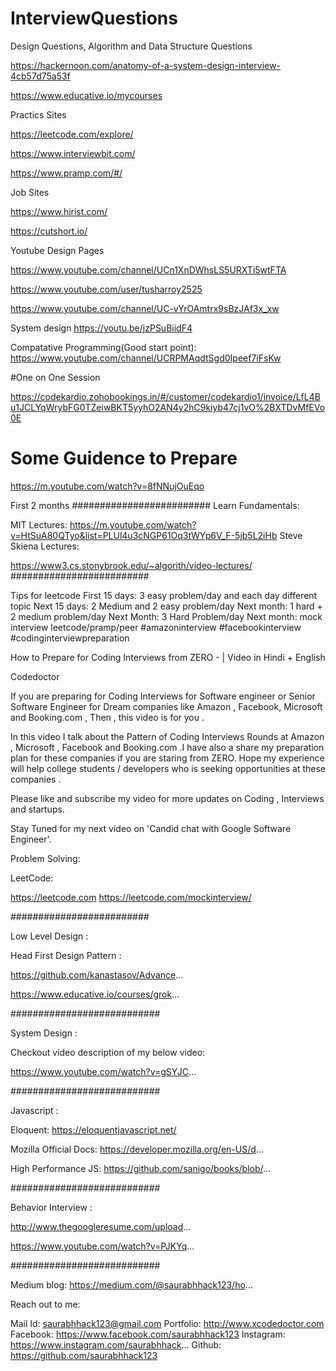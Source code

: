 # InterviewQuestions
Design Questions, Algorithm and Data Structure Questions

https://hackernoon.com/anatomy-of-a-system-design-interview-4cb57d75a53f

https://www.educative.io/mycourses

Practics Sites


https://leetcode.com/explore/

https://www.interviewbit.com/

https://www.pramp.com/#/

Job Sites

https://www.hirist.com/

https://cutshort.io/

Youtube Design Pages

https://www.youtube.com/channel/UCn1XnDWhsLS5URXTi5wtFTA

https://www.youtube.com/user/tusharroy2525

https://www.youtube.com/channel/UC-vYrOAmtrx9sBzJAf3x_xw

System design
https://youtu.be/jzPSuBiidF4


Compatative Programming(Good start point): https://www.youtube.com/channel/UCRPMAqdtSgd0Ipeef7iFsKw


#One on One Session

https://codekardio.zohobookings.in/#/customer/codekardio1/invoice/LfL4Bu1JCLYqWrybFG0TZeiwBKT5yyhO2AN4y2hC9kiyb47cj1vO%2BXTDvMfEVo0E


# Some Guidence to Prepare 
https://m.youtube.com/watch?v=8fNNujOuEqo

First 2 months #########################
Learn Fundamentals:

MIT Lectures:
https://m.youtube.com/watch?v=HtSuA80QTyo&list=PLUl4u3cNGP61Oq3tWYp6V_F-5jb5L2iHb
Steve Skiena Lectures:

https://www3.cs.stonybrook.edu/~algorith/video-lectures/
#########################

Tips for leetcode
First 15 days: 3 easy problem/day and each day different topic
Next 15 days: 2 Medium and 2 easy problem/day
Next month: 1 hard + 2 medium problem/day
Next Month: 3 Hard Problem/day
Next month: mock interview leetcode/pramp/peer
#amazoninterview #facebookinterview #codinginterviewpreparation

How to Prepare for Coding Interviews from ZERO - | Video in Hindi + English 

Codedoctor

If you are preparing for Coding Interviews for Software engineer or Senior Software Engineer for Dream companies like Amazon , Facebook, Microsoft and Booking.com , Then , this video is for you . 

In this video I talk about the Pattern of Coding Interviews Rounds at Amazon , Microsoft , Facebook and Booking.com .I have also a share my preparation plan for these companies if you are staring from ZERO.
Hope my experience will help college students / developers who is seeking opportunities at these companies .

Please like and subscribe my video for more updates on Coding , Interviews and startups. 

Stay Tuned for my next video on 'Candid chat with Google Software Engineer'.




Problem Solving:


LeetCode:

https://leetcode.com
https://leetcode.com/mockinterview/


#########################


Low Level Design :

Head First Design Pattern :

https://github.com/kanastasov/Advance...


https://www.educative.io/courses/grok...


###########################


System Design :

Checkout video description of my below video:

https://www.youtube.com/watch?v=gSYJC...


###########################


Javascript :

Eloquent:
https://eloquentjavascript.net/

Mozilla Official Docs:
https://developer.mozilla.org/en-US/d...

High Performance JS:
https://github.com/sanigo/books/blob/...

###########################

Behavior Interview :

http://www.thegoogleresume.com/upload...

https://www.youtube.com/watch?v=PJKYq...


###########################

Medium blog: 
https://medium.com/@saurabhhack123/ho...

Reach out to me:

Mail Id: saurabhhack123@gmail.com
Portfolio: http://www.xcodedoctor.com
Facebook: https://www.facebook.com/saurabhhack123
Instagram: https://www.instagram.com/saurabhhack...
Github: https://github.com/saurabhhack123


